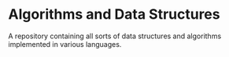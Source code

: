 # Algorithms and Data Structures
A repository containing all sorts of data structures and algorithms implemented in various languages.
